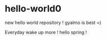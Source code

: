 # hello-world0
new hello world repository !
gyalmo is best =)

Everyday wake up more !
hello spring !
